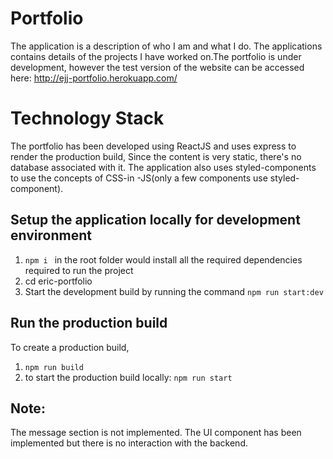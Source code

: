 # Portfolio

The application is a description of who I am and what I do. The applications contains details of the projects I have worked on.The portfolio is under development, however the test version of the website can be accessed here: http://ejj-portfolio.herokuapp.com/

# Technology Stack

The portfolio has been developed using ReactJS and uses express to render the production build, Since the content is very static, there's no database associated with it. The application also uses styled-components to use the concepts of CSS-in -JS(only a few components use styled-component).

## Setup the application locally for development environment

1. `npm i ` in the root folder would install all the required dependencies required to run the project
2. cd eric-portfolio
3. Start the development build by running the command `npm run start:dev`

## Run the production build

To create a production build,

1. `npm run build`
2. to start the production build locally: `npm run start`

## Note:

The message section is not implemented. The UI component has been implemented but there is no interaction with the backend.
